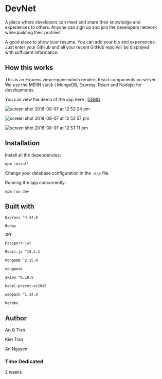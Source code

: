 # DevNet
A place where developers can meet and share their knowledge and experiences to others. Anyone can sign up and join the developers network while building their profiles!

A good place to show your resume. You can add your bio and experiences. Just enter your GitHub and all your recent GitHub repo will be displayed with sufficient information.

## How this works
This is an Express view engine which renders React components on server. We use the MERN stack ( MongoDB, Express, React and Nodejs) for developments.

You can view the demo of the app here : [DEMO](https://frozen-retreat-86296.herokuapp.com/)

![screen shot 2018-08-07 at 12 52 04 pm](https://user-images.githubusercontent.com/34517852/43790796-b3161484-9a41-11e8-8d3f-83abfe1fd826.png)

![screen shot 2018-08-07 at 12 52 57 pm](https://user-images.githubusercontent.com/34517852/43790826-caf90d22-9a41-11e8-9d99-a3f1087c5f9b.png)

![screen shot 2018-08-07 at 12 53 11 pm](https://user-images.githubusercontent.com/34517852/43790831-cd6eceac-9a41-11e8-81cb-a91d344bc8fa.png)

## Installation
Install  all the dependencies:
```
npm install
```
Change your database configuration in the `.env` file.

Running the app concurrently:
```
npm run dev
```
 

## Built with

`Express ^4.14.0`

`Redux`

`JWT`

`Passport-jwt`

`React.js ^15.4.1`

`MongoDB ^2.15.0`

`mongoose`

`axios ^0.18.0`

`babel-preset-es2015`

`webpack ^1.14.0`

`heroku`

## Author

An Q Tran

Kiet Tran

An Nguyen

### Time Dedicated 

2 weeks
